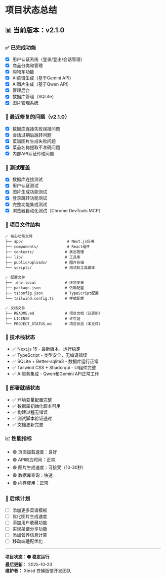 # 项目状态总结

## 📊 当前版本：v2.1.0

### ✅ 已完成功能
- [x] 用户认证系统（登录/登出/会话管理）
- [x] 商品分类和管理
- [x] 购物车功能
- [x] AI菜谱生成（基于Gemini API）
- [x] AI图片生成（基于Qwen API）
- [x] 管理后台
- [x] 数据库管理（SQLite）
- [x] 图片管理系统

### 🐛 最近修复的问题（v2.1.0）
- [x] 数据库连接失败误报问题
- [x] 会话过期后跳转问题
- [x] 菜谱图片生成失败问题
- [x] 菜品名称提取不准确问题
- [x] 内部API认证传递问题

### 🧪 测试覆盖
- [x] 数据库连接测试
- [x] 用户认证测试
- [x] 图片生成功能测试
- [x] 登录跳转功能测试
- [x] 完整功能集成测试
- [x] 浏览器自动化测试（Chrome DevTools MCP）

### 📁 项目文件结构
```
✅ 核心功能文件
├── app/                    # Next.js应用
├── components/             # React组件
├── contexts/              # 状态管理
├── lib/                   # 工具库
├── public/uploads/        # 图片存储
└── scripts/               # 测试和工具脚本

✅ 配置文件
├── .env.local             # 环境变量
├── package.json           # 依赖配置
├── tsconfig.json          # TypeScript配置
└── tailwind.config.ts     # 样式配置

✅ 文档文件
├── README.md              # 项目文档（已更新）
├── LICENSE                # 许可证
└── PROJECT_STATUS.md      # 项目状态（本文件）
```

### 🔧 技术栈状态
- ✅ Next.js 15 - 最新版本，运行稳定
- ✅ TypeScript - 类型安全，无编译错误
- ✅ SQLite + Better-sqlite3 - 数据库运行正常
- ✅ Tailwind CSS + Shadcn/ui - UI组件完整
- ✅ AI服务集成 - Qwen和Gemini API正常工作

### 🚀 部署就绪状态
- ✅ 环境变量配置完整
- ✅ 数据库初始化脚本可用
- ✅ 构建过程无错误
- ✅ 测试脚本验证通过
- ✅ 文档更新完整

### 📈 性能指标
- 🟢 页面加载速度：良好
- 🟢 API响应时间：正常
- 🟢 图片生成速度：可接受（10-30秒）
- 🟢 数据库查询：快速
- 🟢 内存使用：正常

### 🔮 后续计划
- [ ] 添加更多菜谱模板
- [ ] 优化图片生成速度
- [ ] 添加用户收藏功能
- [ ] 实现菜谱分享功能
- [ ] 添加营养信息计算
- [ ] 移动端适配优化

---

**项目状态：🟢 稳定运行**  
**最后更新：** 2025-10-23  
**维护者：** Xinsd 苍蝇饭馆开发团队